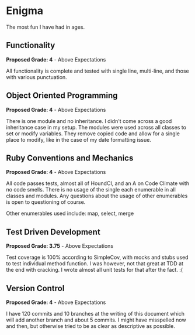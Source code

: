 # Enigma
The most fun I have had in ages.

## Functionality
**Proposed Grade: 4** - Above Expectations

All functionality is complete and tested with single line, multi-line, and those with various punctuation.

## Object Oriented Programming
**Proposed Grade: 4** - Above Expectations

There is one module and no inheritance. I didn't come across a good inheritance case in my setup. The modules were used across all classes to set or modify variables. They remove copied code and allow for a single place to modify, like in the case of my date formatting issue.

## Ruby Conventions and Mechanics
**Proposed Grade: 4** - Above Expectations

All code passes tests, almost all of HoundCI, and an A on Code Climate with no code smells. There is no usage of the single each enumerable in all classes and modules. Any questions about the usage of other enumerables is open to questioning of course.

Other enumerables used include: map, select, merge

## Test Driven Development
**Proposed Grade: 3.75** - Above Expectations

Test coverage is 100% according to SimpleCov, with mocks and stubs used to test individual method function. I was however, not that great at TDD at the end with cracking. I wrote almost all unit tests for that after the fact. :(

## Version Control
**Proposed Grade: 4** - Above Expectations

I have 120 commits and 10 branches at the writing of this document which will add another branch and about 5 commits. I might have misspelled now and then, but otherwise tried to be as clear as descriptive as possible.
